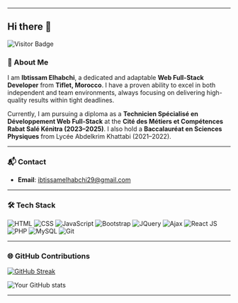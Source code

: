 
---

## Hi there 👋  

![Visitor Badge](https://komarev.com/ghpvc/?username=elhabchibtissam1&color=green)  

### 🚀 About Me  

I am **Ibtissam Elhabchi**, a dedicated and adaptable **Web Full-Stack Developer** from **Tiflet, Morocco**. I have a proven ability to excel in both independent and team environments, always focusing on delivering high-quality results within tight deadlines.  

Currently, I am pursuing a diploma as a **Technicien Spécialisé en Développement Web Full-Stack** at the **Cité des Métiers et Compétences Rabat Salé Kénitra (2023–2025)**. I also hold a **Baccalauréat en Sciences Physiques** from Lycée Abdelkrim Khattabi (2021–2022).  

---
### 📬 Contact  

- **Email**: ibtissamelhabchi29@gmail.com  

---

### 🛠️ Tech Stack  

<p>
<img alt="HTML" src="https://img.shields.io/badge/-HTML-E34F26?style=flat-square&logo=html5&logoColor=white" />
<img alt="CSS" src="https://img.shields.io/badge/-CSS-1572B6?style=flat-square&logo=css3&logoColor=white" />
<img alt="JavaScript" src="https://img.shields.io/badge/-JavaScript-F7DF1C?style=flat-square&logo=javascript&logoColor=black" />
<img alt="Bootstrap" src="https://img.shields.io/badge/-Bootstrap-7953B3?style=flat-square&logo=bootstrap&logoColor=white" />
<img alt="JQuery" src="https://img.shields.io/badge/-jQuery-0769AD?style=flat-square&logo=jquery&logoColor=white" />
<img alt="Ajax" src="https://img.shields.io/badge/-Ajax-4B8BBE?style=flat-square&logo=ajax&logoColor=white" />
<img alt="React JS" src="https://img.shields.io/badge/-React%20JS-61DAFB?style=flat-square&logo=react&logoColor=black" />
<img alt="PHP" src="https://img.shields.io/badge/-PHP-777BB4?style=flat-square&logo=php&logoColor=white" />
<img alt="MySQL" src="https://img.shields.io/badge/-MySQL-4479A1?style=flat-square&logo=mysql&logoColor=white" />
<img alt="Git" src="https://img.shields.io/badge/-Git-F05032?style=flat-square&logo=git&logoColor=white" />
</p>  


---



### 🌐 GitHub Contributions  

[![GitHub Streak](https://github-readme-streak-stats.herokuapp.com?user=elhabchibtissam1&theme=light&ring=fb4362&file=fb4362&currStreakNum=fb4362&currStreakLabel=fb4362&hide_border=true)](https://git.io/streak-stats)  

![Your GitHub stats](https://github-readme-stats.vercel.app/api?username=elhabchibtissam&hide_border=true&show_icons=true&bg_color=151515&title_color=fb4362&icon_color=fb4362&text_bold=false&text_color=9e9e9e)  

---
